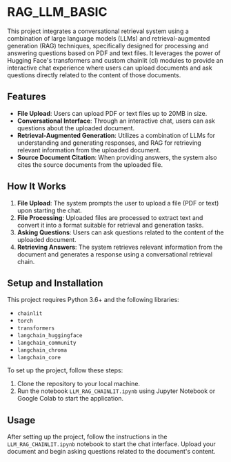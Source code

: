 # RAG_LLM_BASIC

This project integrates a conversational retrieval system using a combination of large language models (LLMs) and retrieval-augmented generation (RAG) techniques, specifically designed for processing and answering questions based on PDF and text files. It leverages the power of Hugging Face's transformers and custom chainlit (cl) modules to provide an interactive chat experience where users can upload documents and ask questions directly related to the content of those documents.

## Features

- **File Upload**: Users can upload PDF or text files up to 20MB in size.
- **Conversational Interface**: Through an interactive chat, users can ask questions about the uploaded document.
- **Retrieval-Augmented Generation**: Utilizes a combination of LLMs for understanding and generating responses, and RAG for retrieving relevant information from the uploaded document.
- **Source Document Citation**: When providing answers, the system also cites the source documents from the uploaded file.

## How It Works

1. **File Upload**: The system prompts the user to upload a file (PDF or text) upon starting the chat.
2. **File Processing**: Uploaded files are processed to extract text and convert it into a format suitable for retrieval and generation tasks.
3. **Asking Questions**: Users can ask questions related to the content of the uploaded document.
4. **Retrieving Answers**: The system retrieves relevant information from the document and generates a response using a conversational retrieval chain.

## Setup and Installation

This project requires Python 3.6+ and the following libraries:

- `chainlit`
- `torch`
- `transformers`
- `langchain_huggingface`
- `langchain_community`
- `langchain_chroma`
- `langchain_core`

To set up the project, follow these steps:

1. Clone the repository to your local machine.
2. Run the notebook `LLM_RAG_CHAINLIT.ipynb` using Jupyter Notebook or Google Colab to start the application.

## Usage

After setting up the project, follow the instructions in the `LLM_RAG_CHAINLIT.ipynb` notebook to start the chat interface. Upload your document and begin asking questions related to the document's content.